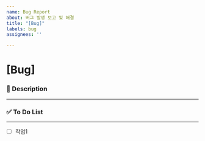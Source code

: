 ```yaml
---
name: Bug Report
about: 버그 발생 보고 및 해결
title: "[Bug]"
labels: bug
assignees: ''

---
```


# [Bug] <!--{ 작업 내용 }-->

### 📝 Description

---
<!-- 아래에 설명을 적어주세요 -->


### ✅ To Do List 

---
<!-- 아래에 어떤 작업을 해야 하는지 적어주세요 -->
- [ ] 작업1
